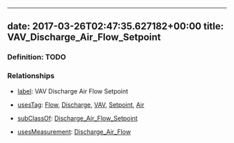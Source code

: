 
---
date: 2017-03-26T02:47:35.627182+00:00
title: VAV_Discharge_Air_Flow_Setpoint
---
### Definition: TODO

### Relationships

* [label](http://www.w3.org/2000/01/rdf-schema#label): VAV Discharge Air Flow Setpoint

* [usesTag](https://brickschema.org/schema/1.0/BrickFrame#usesTag): [Flow](https://brickschema.org/schema/1.0/BrickTag#Flow), [Discharge](https://brickschema.org/schema/1.0/BrickTag#Discharge), [VAV](https://brickschema.org/schema/1.0/BrickTag#VAV), [Setpoint](https://brickschema.org/schema/1.0/BrickTag#Setpoint), [Air](https://brickschema.org/schema/1.0/BrickTag#Air)

* [subClassOf](http://www.w3.org/2000/01/rdf-schema#subClassOf): [Discharge_Air_Flow_Setpoint](https://brickschema.org/schema/1.0/Brick#Discharge_Air_Flow_Setpoint)

* [usesMeasurement](https://brickschema.org/schema/1.0/BrickFrame#usesMeasurement): [Discharge_Air_Flow](https://brickschema.org/schema/1.0/Brick#Discharge_Air_Flow)

